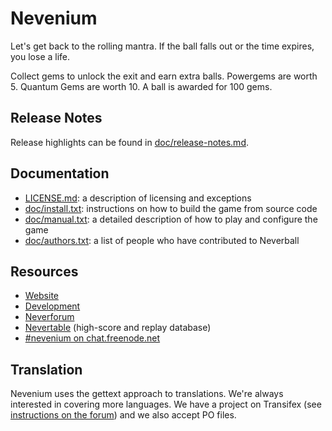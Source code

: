 # Nevenium

Let's get back to the rolling mantra. If the ball falls out or the time expires, you lose a life.

Collect gems to unlock the exit  and earn extra balls.  Powergems are
worth 5.  Quantum Gems are worth 10.  A ball is awarded for 100 gems.

## Release Notes

Release highlights can be found in [doc/release-notes.md](doc/release-notes.md).

## Documentation

* [LICENSE.md](LICENSE.md): a description of licensing and exceptions
* [doc/install.txt](doc/install.txt): instructions on how to build the
  game from source code
* [doc/manual.txt](doc/manual.txt): a detailed description of how to
  play and configure the game
* [doc/authors.txt](doc/authors.txt): a list of people who have
  contributed to Neverball

## Resources

* [Website](http://nevenium.net/)
* [Development](http://github.com/NeveniumTeam)
* [Neverforum](http://neveniphonium.tk/)
* [Nevertable](http://scoreboards.neveniphonium.tk/) (high-score and replay
  database)
* [#nevenium on chat.freenode.net](http://webchat.freenode.net/)

## Translation

Nevenium uses the gettext approach to translations. We're always
interested in covering more languages. We have a project on Transifex
(see [instructions on the forum][tx]) and we also accept PO files.

[tx]: http://neveniphonium.tk/translate
